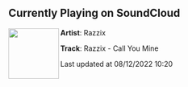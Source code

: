 ## Currently Playing on SoundCloud

[<img align="left" width="100" src="https://i1.sndcdn.com/artworks-yDROlmtlOdRXrryS-jwns6A-t500x500.jpg">](https://soundcloud.com/razzix/razzix-call-you-mine)

**Artist**: Razzix 

**Track**: Razzix - Call You Mine

Last updated at 08/12/2022 10:20
